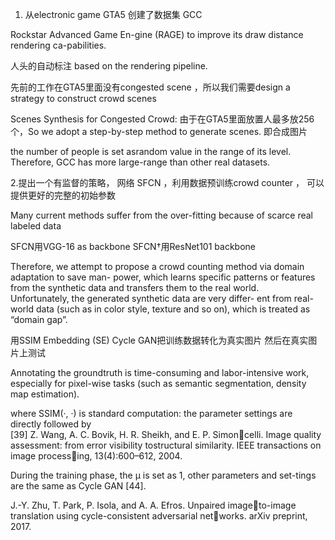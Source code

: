 1. 从electronic game GTA5 创建了数据集 GCC  

Rockstar Advanced Game En-gine (RAGE) to improve its draw distance rendering ca-pabilities.  

人头的自动标注 based on the rendering pipeline.  

先前的工作在GTA5里面没有congested scene ，所以我们需要design a strategy to construct crowd scenes

Scenes Synthesis for Congested Crowd: 由于在GTA5里面放置人最多放256个，So we adopt a step-by-step method to generate scenes. 即合成图片  

the number of people is set asrandom value in the range of its level. Therefore, GCC has more large-range than other real datasets.  



2.提出一个有监督的策略，  网络 SFCN     ，利用数据预训练crowd counter ，  可以提供更好的完整的初始参数    

Many current methods suffer from the over-fitting because of scarce real labeled data  


SFCN用VGG-16 as backbone
SFCN†用ResNet101 backbone


Therefore, we attempt to propose a crowd counting method via domain adaptation to save man- power, which learns specific patterns or features from the synthetic data and transfers them to the real world.  
Unfortunately, the generated synthetic data are very differ- ent from real-world data (such as in color style, texture and so on), which is treated as “domain gap”. 

用SSIM Embedding (SE) Cycle GAN把训练数据转化为真实图片  然后在真实图片上测试



Annotating the groundtruth is  time-consuming and labor-intensive work, especially for pixel-wise tasks (such as semantic segmentation, density map estimation).

where SSIM(·, ·) is standard computation: the parameter settings are directly followed by  
[39] Z. Wang, A. C. Bovik, H. R. Sheikh, and E. P. Simoncelli. Image quality assessment: from error visibility tostructural similarity. IEEE transactions on image processing, 13(4):600–612, 2004.

During the training phase, the µ is set as 1, other parameters and set-tings are the same as Cycle GAN [44].  

J.-Y. Zhu, T. Park, P. Isola, and A. A. Efros. Unpaired imageto-image translation using cycle-consistent adversarial networks. arXiv preprint, 2017.




 
